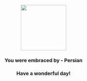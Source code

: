 <p align="center">
    <img src="https://raw.githubusercontent.com/PokeAPI/sprites/master/sprites/pokemon/53.png" width="150" height="150">
</p>
<h3 align="center">You were embraced by - <b>Persian</b></h3>
<h3 align="center">Have a wonderful day!</h3>

